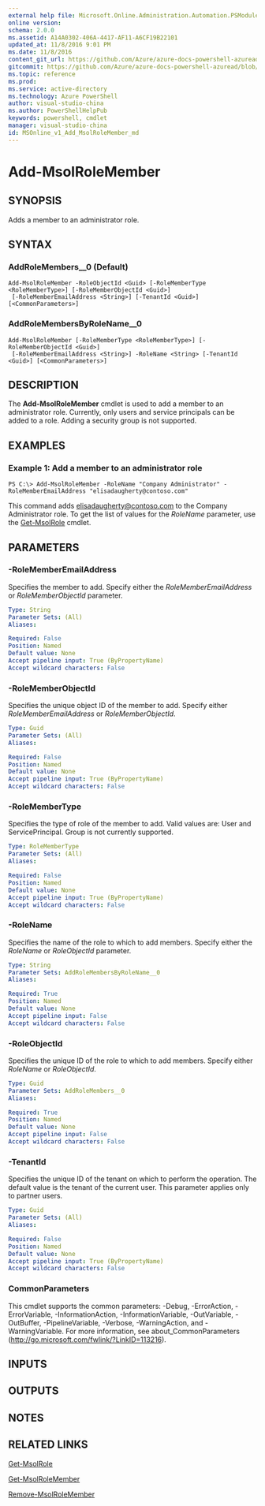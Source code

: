 ```yaml
---
external help file: Microsoft.Online.Administration.Automation.PSModule.dll-Help.xml
online version:
schema: 2.0.0
ms.assetid: A14A0302-406A-4417-AF11-A6CF19B22101
updated_at: 11/8/2016 9:01 PM
ms.date: 11/8/2016
content_git_url: https://github.com/Azure/azure-docs-powershell-azuread/blob/master/Azure%20AD%20Cmdlets/MSOnline/v1/Add-MsolRoleMember.md
gitcommit: https://github.com/Azure/azure-docs-powershell-azuread/blob/2c57f1e6f7b36ad296f1b569969f9c974ec0e0c3/Azure%20AD%20Cmdlets/MSOnline/v1/Add-MsolRoleMember.md
ms.topic: reference
ms.prod: 
ms.service: active-directory
ms.technology: Azure PowerShell
author: visual-studio-china
ms.author: PowerShellHelpPub
keywords: powershell, cmdlet
manager: visual-studio-china
id: MSOnline_v1_Add_MsolRoleMember_md
---
```


# Add-MsolRoleMember

## SYNOPSIS
Adds a member to an administrator role.

## SYNTAX

### AddRoleMembers__0 (Default)
```
Add-MsolRoleMember -RoleObjectId <Guid> [-RoleMemberType <RoleMemberType>] [-RoleMemberObjectId <Guid>]
 [-RoleMemberEmailAddress <String>] [-TenantId <Guid>] [<CommonParameters>]
```

### AddRoleMembersByRoleName__0
```
Add-MsolRoleMember [-RoleMemberType <RoleMemberType>] [-RoleMemberObjectId <Guid>]
 [-RoleMemberEmailAddress <String>] -RoleName <String> [-TenantId <Guid>] [<CommonParameters>]
```

## DESCRIPTION
The **Add-MsolRoleMember** cmdlet is used to add a member to an administrator role.
Currently, only users and service principals can be added to a role.
Adding a security group is not supported.

## EXAMPLES

### Example 1: Add a member to an administrator role
```
PS C:\> Add-MsolRoleMember -RoleName "Company Administrator" -RoleMemberEmailAddress "elisadaugherty@contoso.com"
```

This command adds elisadaugherty@contoso.com to the Company Administrator role.
To get the list of values for the _RoleName_ parameter, use the [Get-MsolRole](./Get-MsolRole.md) cmdlet.

## PARAMETERS

### -RoleMemberEmailAddress
Specifies the member to add.
Specify either the _RoleMemberEmailAddress_ or _RoleMemberObjectId_ parameter.

```yaml
Type: String
Parameter Sets: (All)
Aliases:

Required: False
Position: Named
Default value: None
Accept pipeline input: True (ByPropertyName)
Accept wildcard characters: False
```

### -RoleMemberObjectId
Specifies the unique object ID of the member to add.
Specify either _RoleMemberEmailAddress_ or _RoleMemberObjectId_.

```yaml
Type: Guid
Parameter Sets: (All)
Aliases:

Required: False
Position: Named
Default value: None
Accept pipeline input: True (ByPropertyName)
Accept wildcard characters: False
```

### -RoleMemberType
Specifies the type of role of the member to add.
Valid values are: User and ServicePrincipal.
Group is not currently supported.

```yaml
Type: RoleMemberType
Parameter Sets: (All)
Aliases:

Required: False
Position: Named
Default value: None
Accept pipeline input: True (ByPropertyName)
Accept wildcard characters: False
```

### -RoleName
Specifies the name of the role to which to add members.
Specify either the _RoleName_ or _RoleObjectId_ parameter.

```yaml
Type: String
Parameter Sets: AddRoleMembersByRoleName__0
Aliases:

Required: True
Position: Named
Default value: None
Accept pipeline input: False
Accept wildcard characters: False
```

### -RoleObjectId
Specifies the unique ID of the role to which to add members.
Specify either _RoleName_ or _RoleObjectId_.

```yaml
Type: Guid
Parameter Sets: AddRoleMembers__0
Aliases:

Required: True
Position: Named
Default value: None
Accept pipeline input: False
Accept wildcard characters: False
```

### -TenantId
Specifies the unique ID of the tenant on which to perform the operation.
The default value is the tenant of the current user.
This parameter applies only to partner users.

```yaml
Type: Guid
Parameter Sets: (All)
Aliases:

Required: False
Position: Named
Default value: None
Accept pipeline input: True (ByPropertyName)
Accept wildcard characters: False
```

### CommonParameters
This cmdlet supports the common parameters: -Debug, -ErrorAction, -ErrorVariable, -InformationAction, -InformationVariable, -OutVariable, -OutBuffer, -PipelineVariable, -Verbose, -WarningAction, and -WarningVariable. For more information, see about_CommonParameters (http://go.microsoft.com/fwlink/?LinkID=113216).

## INPUTS

## OUTPUTS

## NOTES

## RELATED LINKS
[Get-MsolRole](xref:MSOnline/v1/Get-MsolRole.md)

[Get-MsolRoleMember](xref:MSOnline/v1/Get-MsolRoleMember.md)

[Remove-MsolRoleMember](xref:MSOnline/v1/Remove-MsolRoleMember.md)
